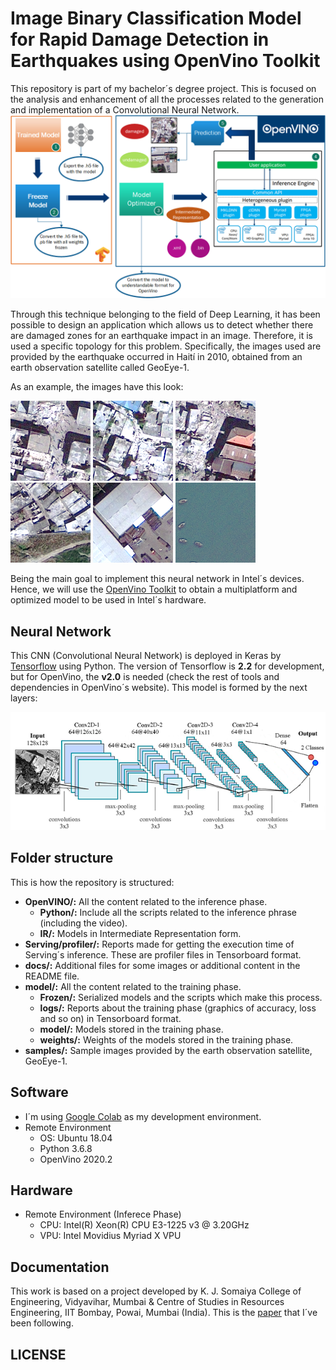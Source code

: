 # **Image Binary Classification Model for Rapid Damage Detection in Earthquakes using OpenVino Toolkit**
This repository is part of my bachelor´s degree project. This is focused on the analysis and enhancement of all the processes related to the generation and implementation of a Convolutional Neural Network.
![kitten](docs/project_summary.png "Project Summary Flow")

Through this technique belonging to the field of Deep Learning, it has been possible to design an application which allows us to detect whether there are damaged zones for an earthquake impact in an image. Therefore, it is used a specific topology for this problem. Specifically, the images used are provided by the earthquake occurred in Haití in 2010, obtained from an earth observation satellite called GeoEye-1.

As an example, the images have this look:

![kitten](samples/damaged/post_064_056.png "Damaged")
![kitten](samples/damaged/post_061_096.png "Damaged")
![kitten](samples/damaged/post_062_055.png "Damaged")
![kitten](samples/undamaged/post_006_127.png "Undamaged")
![kitten](samples/undamaged/post_007_094.png "Undamaged")
![kitten](samples/undamaged/post_008_057.png "Undamaged")

Being the main goal to implement this neural network in Intel´s devices. Hence, we will use the [OpenVino Toolkit](https://software.intel.com/en-us/openvino-toolkit) to obtain a multiplatform and optimized model to be used in Intel´s hardware.
## **Neural Network**
This CNN (Convolutional Neural Network) is deployed in Keras by [Tensorflow](https://www.tensorflow.org/api_docs/python/tf) using Python. The version of Tensorflow is **2.2** for development, but for OpenVino, the **v2.0** is needed (check the rest of tools and dependencies in OpenVino´s website). This model is formed by the next layers:

![kitten](docs/model_layers.png "Model")
## **Folder structure**
This is how the repository is structured:
- **OpenVINO/:** All the content related to the inference phase.
    - **Python/:** Include all the scripts related to the inference phrase (including the video).
    - **IR/:** Models in Intermediate Representation form.
- **Serving/profiler/:** Reports made for getting the execution time of Serving´s inference. These are profiler files in Tensorboard format.
- **docs/:** Additional files for some images or additional content in the README file.
- **model/:** All the content related to the training phase.
    - **Frozen/:** Serialized models and the scripts which make this process.
    - **logs/:** Reports about the training phase (graphics of accuracy, loss and so on) in Tensorboard format.
    - **model/:** Models stored in the training phase.
    - **weights/:** Weights of the models stored in the training phase.
- **samples/:** Sample images provided by the earth observation satellite, GeoEye-1.
## **Software**
- I´m using [Google Colab](https://colab.research.google.com/) as my development environment.
- Remote Environment
    - OS: Ubuntu 18.04
    - Python 3.6.8
    - OpenVino 2020.2
## **Hardware**
- Remote Environment (Inferece Phase)
    - CPU: Intel(R) Xeon(R) CPU E3-1225 v3 @ 3.20GHz
    - VPU: Intel Movidius Myriad X VPU

## **Documentation**
This work is based on a project developed by K. J. Somaiya College of Engineering, Vidyavihar, Mumbai & Centre of Studies in Resources Engineering, IIT Bombay, Powai, Mumbai (India). This is the [paper](docs/paper.pdf) that I´ve been following.

## **LICENSE**
